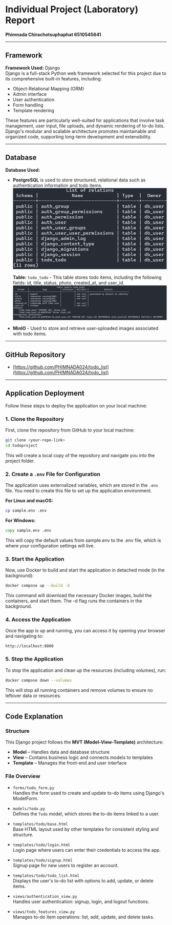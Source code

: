 # Individual Project (Laboratory) Report  
**Phimnada Chirachotsuphaphat 6510545641**

---

## Framework

**Framework Used:** Django  
Django is a full-stack Python web framework selected for this project due to its comprehensive built-in features, including:

- Object-Relational Mapping (ORM)
- Admin interface
- User authentication
- Form handling
- Template rendering

These features are particularly well-suited for applications that involve task management, user input, file uploads, and dynamic rendering of to-do lists. Django's modular and scalable architecture promotes maintainable and organized code, supporting long-term development and extensibility.

---

## Database

**Database Used:**
- **PostgreSQL** is used to store structured, relational data such as authentication information and todo items.
  ![List of Relations](images/relations_table.png)

  **Table:** `todo_todo` - This table stores todo items, including the following fields: id, title, status, photo, created_at, and user_id.
  ![TODO Table](images/todo_table.png)

- **MinIO** - Used to store and retrieve user-uploaded images associated with todo items.

---

## GitHub Repository

- [https://github.com/PHIMNADA024/todo_list](https://github.com/PHIMNADA024/todo_list)

---

## Application Deployment

Follow these steps to deploy the application on your local machine:

### 1. Clone the Repository

First, clone the repository from GitHub to your local machine:

```bash
git clone <your-repo-link>
cd todoproject
```

This will create a local copy of the repository and navigate you into the project folder.

### 2. Create a `.env` File for Configuration

The application uses externalized variables, which are stored in the `.env` file. You need to create this file to set up the application environment.

**For Linux and macOS:**

```bash
cp sample.env .env
```

**For Windows:**

```cmd
copy sample.env .env
```
This will copy the default values from sample.env to the .env file, which is where your configuration settings will live.

### 3. Start the Application

Now, use Docker to build and start the application in detached mode (in the background):

```bash
docker compose up --build -d
```

This command will download the necessary Docker images, build the containers, and start them. The -d flag runs the containers in the background.

### 4. Access the Application

Once the app is up and running, you can access it by opening your browser and navigating to:

```
http://localhost:8000
```

### 5. Stop the Application

To stop the application and clean up the resources (including volumes), run:

```bash
docker compose down --volumes
```
This will stop all running containers and remove volumes to ensure no leftover data or resources.

---

## Code Explanation

### Structure

This Django project follows the **MVT (Model-View-Template)** architecture:

- **Model** – Handles data and database structure  
- **View** – Contains business logic and connects models to templates  
- **Template** – Manages the front-end and user interface  

### File Overview

- `forms/todo_form.py`  
  Handles the form used to create and update to-do items using Django's ModelForm.

- `models/todo.py`  
  Defines the `Todo` model, which stores the to-do items linked to a user.

- `templates/todo/base.html`  
  Base HTML layout used by other templates for consistent styling and structure.

- `templates/todo/login.html`  
  Login page where users can enter their credentials to access the app.

- `templates/todo/signup.html`  
  Signup page for new users to register an account.

- `templates/todo/todo_list.html`  
  Displays the user's to-do list with options to add, update, or delete items.

- `views/authentication_view.py`  
  Handles user authentication: signup, login, and logout functions.

- `views/todo_features_view.py`  
  Manages to-do item operations: list, add, update, and delete tasks.
